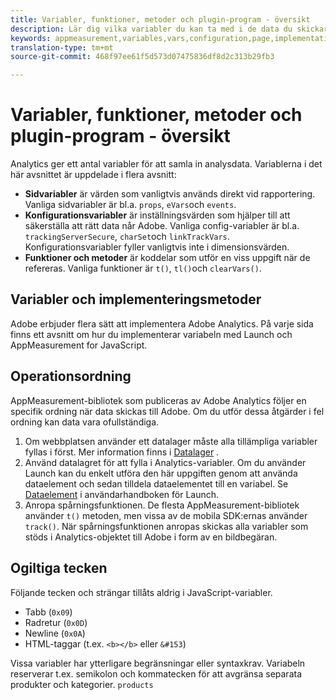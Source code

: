 ```yaml
---
title: Variabler, funktioner, metoder och plugin-program - översikt
description: Lär dig vilka variabler du kan ta med i de data du skickar till Adobe för att förbättra rapporteringen.
keywords: appmeasurement,variables,vars,configuration,page,implementation
translation-type: tm+mt
source-git-commit: 468f97ee61f5d573d07475836df8d2c313b29fb3

---
```



# Variabler, funktioner, metoder och plugin-program - översikt

Analytics ger ett antal variabler för att samla in analysdata. Variablerna i det här avsnittet är uppdelade i flera avsnitt:

* **Sidvariabler** är värden som vanligtvis används direkt vid rapportering. Vanliga sidvariabler är bl.a. `props`, `eVars`och `events`.
* **Konfigurationsvariabler** är inställningsvärden som hjälper till att säkerställa att rätt data når Adobe. Vanliga config-variabler är bl.a. `trackingServerSecure`, `charSet`och `linkTrackVars`. Konfigurationsvariabler fyller vanligtvis inte i dimensionsvärden.
* **Funktioner och metoder** är koddelar som utför en viss uppgift när de refereras. Vanliga funktioner är `t()`, `tl()`och `clearVars()`.

## Variabler och implementeringsmetoder

Adobe erbjuder flera sätt att implementera Adobe Analytics. På varje sida finns ett avsnitt om hur du implementerar variabeln med Launch och AppMeasurement for JavaScript.

## Operationsordning

AppMeasurement-bibliotek som publiceras av Adobe Analytics följer en specifik ordning när data skickas till Adobe. Om du utför dessa åtgärder i fel ordning kan data vara ofullständiga.

1. Om webbplatsen använder ett datalager måste alla tillämpliga variabler fyllas i först. Mer information finns i [Datalager](../prepare/data-layer.md) .
2. Använd datalagret för att fylla i Analytics-variabler. Om du använder Launch kan du enkelt utföra den här uppgiften genom att använda dataelement och sedan tilldela dataelementet till en variabel. Se [Dataelement](https://docs.adobe.com/content/help/en/launch/using/reference/manage-resources/data-elements.html) i användarhandboken för Launch.
3. Anropa spårningsfunktionen. De flesta AppMeasurement-bibliotek använder `t()` metoden, men vissa av de mobila SDK:ernas använder `track()`. När spårningsfunktionen anropas skickas alla variabler som stöds i Analytics-objektet till Adobe i form av en bildbegäran.

## Ogiltiga tecken

Följande tecken och strängar tillåts aldrig i JavaScript-variabler.

* Tabb (`0x09`)
* Radretur (`0x0D`)
* Newline (`0x0A`)
* HTML-taggar (t.ex. `<b></b>` eller `&#153`)

Vissa variabler har ytterligare begränsningar eller syntaxkrav. Variabeln reserverar t.ex. semikolon och kommatecken för att avgränsa separata produkter och kategorier. `products`
